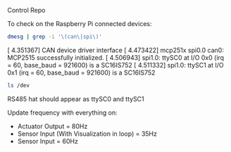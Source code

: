 Control Repo


To check on the Raspberry Pi connected devices:

``` bash
dmesg | grep -i '\(can\|spi\)'
```
[    4.351367] CAN device driver interface
[    4.473422] mcp251x spi0.0 can0: MCP2515 successfully initialized.
[    4.506943] spi1.0: ttySC0 at I/O 0x0 (irq = 60, base_baud = 921600) is a SC16IS752
[    4.511332] spi1.0: ttySC1 at I/O 0x1 (irq = 60, base_baud = 921600) is a SC16IS752

``` bash
ls /dev
```

RS485 hat should appear as ttySC0 and ttySC1 

Update frequency with everything on:
- Actuator Output = 80Hz 
- Sensor Input (With Visualization in loop) = 35Hz 
- Sensor Input = 60Hz
